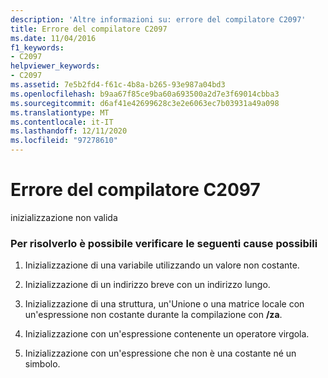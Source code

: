 ```yaml
---
description: 'Altre informazioni su: errore del compilatore C2097'
title: Errore del compilatore C2097
ms.date: 11/04/2016
f1_keywords:
- C2097
helpviewer_keywords:
- C2097
ms.assetid: 7e5b2fd4-f61c-4b8a-b265-93e987a04bd3
ms.openlocfilehash: b9aa67f85ce9ba60a693500a2d7e3f69014cbba3
ms.sourcegitcommit: d6af41e42699628c3e2e6063ec7b03931a49a098
ms.translationtype: MT
ms.contentlocale: it-IT
ms.lasthandoff: 12/11/2020
ms.locfileid: "97278610"
---
```

# <a name="compiler-error-c2097"></a>Errore del compilatore C2097

inizializzazione non valida

### <a name="to-fix-by-checking-the-following-possible-causes"></a>Per risolverlo è possibile verificare le seguenti cause possibili

1. Inizializzazione di una variabile utilizzando un valore non costante.

1. Inizializzazione di un indirizzo breve con un indirizzo lungo.

1. Inizializzazione di una struttura, un'Unione o una matrice locale con un'espressione non costante durante la compilazione con **/za**.

1. Inizializzazione con un'espressione contenente un operatore virgola.

1. Inizializzazione con un'espressione che non è una costante né un simbolo.
